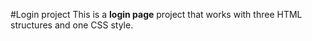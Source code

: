 #Login project
This is a **login page** project that works with three HTML structures and one CSS style.
